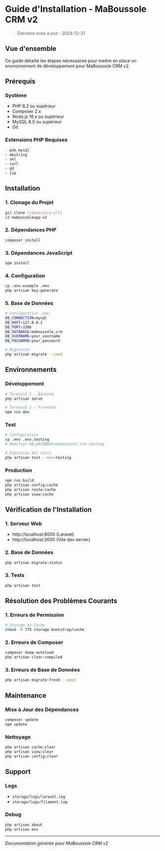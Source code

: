 # Guide d'Installation - MaBoussole CRM v2

> Dernière mise à jour : 2024-12-21

## Vue d'ensemble
Ce guide détaille les étapes nécessaires pour mettre en place un environnement de développement pour MaBoussole CRM v2.

## Prérequis

### Système
- PHP 8.2 ou supérieur
- Composer 2.x
- Node.js 16.x ou supérieur
- MySQL 8.0 ou supérieur
- Git

### Extensions PHP Requises
```bash
- pdo_mysql
- mbstring
- xml
- curl
- gd
- zip
```

## Installation

### 1. Clonage du Projet
```bash
git clone [repository-url]
cd maboussoleapp-v2
```

### 2. Dépendances PHP
```bash
composer install
```

### 3. Dépendances JavaScript
```bash
npm install
```

### 4. Configuration
```bash
cp .env.example .env
php artisan key:generate
```

### 5. Base de Données
```bash
# Configuration .env
DB_CONNECTION=mysql
DB_HOST=127.0.0.1
DB_PORT=3306
DB_DATABASE=maboussole_crm
DB_USERNAME=your_username
DB_PASSWORD=your_password

# Migration
php artisan migrate --seed
```

## Environnements

### Développement
```bash
# Terminal 1 - Backend
php artisan serve

# Terminal 2 - Frontend
npm run dev
```

### Test
```bash
# Configuration
cp .env .env.testing
# Modifier DB_DATABASE=maboussole_crm_testing

# Exécution des tests
php artisan test --env=testing
```

### Production
```bash
npm run build
php artisan config:cache
php artisan route:cache
php artisan view:cache
```

## Vérification de l'Installation

### 1. Serveur Web
- http://localhost:8000 (Laravel)
- http://localhost:3000 (Vite dev server)

### 2. Base de Données
```bash
php artisan migrate:status
```

### 3. Tests
```bash
php artisan test
```

## Résolution des Problèmes Courants

### 1. Erreurs de Permission
```bash
# Storage et Cache
chmod -R 775 storage bootstrap/cache
```

### 2. Erreurs de Composer
```bash
composer dump-autoload
php artisan clear-compiled
```

### 3. Erreurs de Base de Données
```bash
php artisan migrate:fresh --seed
```

## Maintenance

### Mise à Jour des Dépendances
```bash
composer update
npm update
```

### Nettoyage
```bash
php artisan cache:clear
php artisan view:clear
php artisan config:clear
```

## Support

### Logs
- `storage/logs/laravel.log`
- `storage/logs/filament.log`

### Debug
```bash
php artisan about
php artisan env
```

---
*Documentation générée pour MaBoussole CRM v2*
